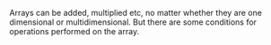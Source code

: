 Arrays can be added, multiplied etc, no matter whether they are one dimensional or multidimensional. But there are some conditions for operations performed on the array.